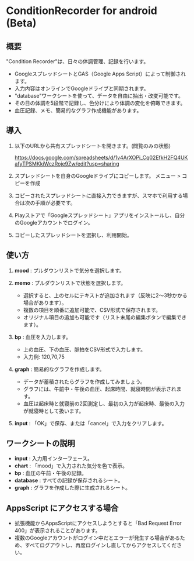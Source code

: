 # ConditionRecorder for android (Beta)

## 概要

"Condition Recorder"は、日々の体調管理、記録を行います。

- GoogleスプレッドシートとGAS（Google Apps Script）によって制御されます。
- 入力内容はオンラインでGoogleドライブと同期されます。
- "database"ワークシートを使って、データを自由に抽出・改変可能です。
- その日の体調を5段階で記録し、色分けにより体調の変化を俯瞰できます。
- 血圧記録、メモ、簡易的なグラフ作成機能があります。

## 導入

1. 以下のURLから共有スプレッドシートを開きます。(閲覧のみの状態)
   
   https://docs.google.com/spreadsheets/d/1v4ArXOPi_Cq02EfkH2FQ4UKafyTPSMKkiWczRoje9Zw/edit?usp=sharing
   

3. スプレッドシートを自身のGoogleドライブにコピーします。
   メニュー > コピーを作成

4. コピーされたスプレッドシートに直接入力できますが、スマホで利用する場合は次の手順が必要です。

5. Playストアで「Googleスプレッドシート」アプリをインストールし、自分のGoogleアカウントでログイン。

6. コピーしたスプレッドシートを選択し、利用開始。

## 使い方

1. **mood** : プルダウンリストで気分を選択します。

2. **memo** : プルダウンリストで状態を選択します。
   - 選択すると、上のセルにテキストが追加されます（反映に2〜3秒かかる場合があります）。
   - 複数の項目を順番に追加可能で、CSV形式で保存されます。
   - オリジナル項目の追加も可能です（リスト末尾の編集ボタンで編集できます）。

3. **bp** : 血圧を入力します。
   - 上の血圧、下の血圧、脈拍をCSV形式で入力します。
   - 入力例: 120,70,75

4. **graph** : 簡易的なグラフを作成します。
   - データが蓄積されたらグラフを作成してみましょう。
   - グラフには、午前中・午後の血圧、起床時間、就寝時間が表示されます。
   - 血圧は起床時と就寝前の2回測定し、最初の入力が起床時、最後の入力が就寝時として扱います。

5. **input** : 「OK」で保存、または「cancel」で入力をクリアします。

## ワークシートの説明

- **input** : 入力用インターフェース。
- **chart** : 「mood」で入力された気分を色で表示。
- **bp** : 血圧の午前・午後の記録。
- **database** : すべての記録が保存されるシート。
- **graph** : グラフを作成した際に生成されるシート。

## AppsScript にアクセスする場合

- 拡張機能からAppsScriptにアクセスしようとすると「Bad Request Error 400」が表示されることがあります。
- 複数のGoogleアカウントがログイン中だとエラーが発生する場合があるため、すべてログアウトし、再度ログインし直してからアクセスしてください。


